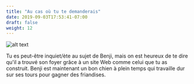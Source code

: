 ```yaml
---
title: "Au cas où tu te demanderais"
date: 2019-09-03T17:53:41-07:00
draft: false
weight: 12
---
```


![alt text](../media/benji-and-me-sm.png "drawing of Benji and me")

Tu es peut-être inquiet/ète au sujet de Benji, mais on est heureux de te dire qu'il a trouvé son foyer grâce à un site Web comme celui que tu as construit. Benji est maintenant un bon chien à plein temps qui travaille dur sur ses tours pour gagner des friandises.